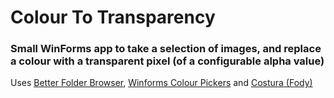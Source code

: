 # Colour To Transparency
### Small WinForms app to take a selection of images, and replace a colour with a transparent pixel (of a configurable alpha value)

Uses [Better Folder Browser](https://github.com/Willy-Kimura/BetterFolderBrowser), [Winforms Colour Pickers](https://github.com/cyotek/Cyotek.Windows.Forms.ColorPicker) and [Costura (Fody)](https://github.com/Fody/Costura)
